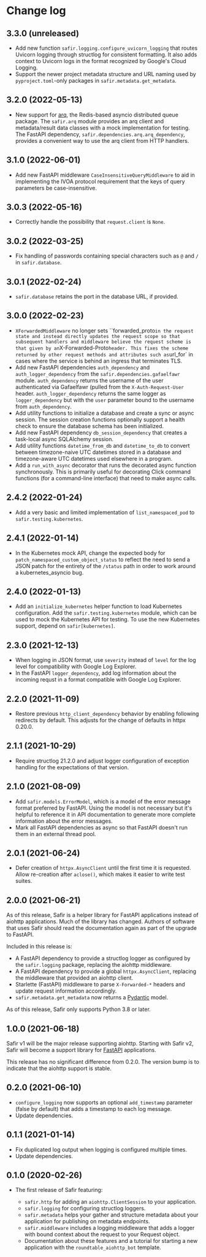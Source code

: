 # Change log

<!--
Headline template:
X.Y.Z (YYYY-MM-DD)
-->

## 3.3.0 (unreleased)

- Add new function `safir.logging.configure_uvicorn_logging` that routes Uvicorn logging through structlog for consistent formatting.
  It also adds context to Uvicorn logs in the format recognized by Google's Cloud Logging.
- Support the newer project metadata structure and URL naming used by `pyproject.toml`-only packages in `safir.metadata.get_metadata`.

## 3.2.0 (2022-05-13)

- New support for [arq](https://arq-docs.helpmanual.io), the Redis-based asyncio distributed queue package.
  The `safir.arq` module provides an arq client and metadata/result data classes with a mock implementation for testing.
  The FastAPI dependency, `safir.dependencies.arq.arq_dependency`, provides a convenient way to use the arq client from HTTP handlers.

## 3.1.0 (2022-06-01)

- Add new FastAPI middleware `CaseInsensitiveQueryMiddleware` to aid in implementing the IVOA protocol requirement that the keys of query parameters be case-insensitive.

## 3.0.3 (2022-05-16)

- Correctly handle the possibility that `request.client` is `None`.

## 3.0.2 (2022-03-25)

- Fix handling of passwords containing special characters such as `@` and `/` in `safir.database`.

## 3.0.1 (2022-02-24)

- `safir.database` retains the port in the database URL, if provided.

## 3.0.0 (2022-02-23)

- `XForwardedMiddleware` no longer sets ``forwarded_proto` in the request state and instead directly updates the request scope so that subsequent handlers and middleware believe the request scheme is that given by an `X-Forwarded-Proto` header.
  This fixes the scheme returned by other request methods and attributes such as `url_for` in cases where the service is behind an ingress that terminates TLS.
- Add new FastAPI dependencies `auth_dependency` and `auth_logger_dependency` from the `safir.dependencies.gafaelfawr` module.
  `auth_dependency` returns the username of the user authenticated via Gafaelfawr (pulled from the `X-Auth-Request-User` header.
  `auth_logger_dependency` returns the same logger as `logger_dependency` but with the `user` parameter bound to the username from `auth_dependency`.
- Add utility functions to initialize a database and create a sync or async session.
  The session creation functions optionally support a health check to ensure the database schema has been initialized.
- Add new FastAPI dependency `db_session_dependency` that creates a task-local async SQLAlchemy session.
- Add utility functions `datetime_from_db` and `datetime_to_db` to convert between timezone-naive UTC datetimes stored in a database and timezone-aware UTC datetimes used elsewhere in a program.
- Add a `run_with_async` decorator that runs the decorated async function synchronously.
  This is primarily useful for decorating Click command functions (for a command-line interface) that need to make async calls.

## 2.4.2 (2022-01-24)

- Add a very basic and limited implementation of `list_namespaced_pod` to `safir.testing.kubernetes`.

## 2.4.1 (2022-01-14)

- In the Kubernetes mock API, change the expected body for `patch_namespaced_custom_object_status` to reflect the need to send a JSON patch for the entirety of the `/status` path in order to work around a kubernetes_asyncio bug.

## 2.4.0 (2022-01-13)

- Add an `initialize_kubernetes` helper function to load Kubernetes configuration.
  Add the `safir.testing.kubernetes` module, which can be used to mock the Kubernetes API for testing.
  To use the new Kubernetes support, depend on `safir[kubernetes]`.

## 2.3.0 (2021-12-13)

- When logging in JSON format, use `severity` instead of `level` for the log level for compatibility with Google Log Explorer.
- In the FastAPI `logger_dependency`, add log information about the incoming requst in a format compatible with Google Log Explorer.

## 2.2.0 (2021-11-09)

- Restore previous `http_client_dependency` behavior by enabling following redirects by default.
  This adjusts for the change of defaults in httpx 0.20.0.

## 2.1.1 (2021-10-29)

- Require structlog 21.2.0 and adjust logger configuration of exception handling for the expectations of that version.

## 2.1.0 (2021-08-09)

- Add `safir.models.ErrorModel`, which is a model of the error message format preferred by FastAPI.
  Using the model is not necessary but it's helpful to reference it in API documentation to generate more complete information about the error messages.
- Mark all FastAPI dependencies as async so that FastAPI doesn't run them in an external thread pool.

## 2.0.1 (2021-06-24)

- Defer creation of `httpx.AsyncClient` until the first time it is requested.
  Allow re-creation after `aclose()`, which makes it easier to write test suites.

## 2.0.0 (2021-06-21)

As of this release, Safir is a helper library for FastAPI applications instead of aiohttp applications.
Much of the library has changed.
Authors of software that uses Safir should read the documentation again as part of the upgrade to FastAPI.

Included in this release is:

- A FastAPI dependency to provide a structlog logger as configured by the `safir.logging` package, replacing the aiohttp middleware.
- A FastAPI dependency to provide a global `httpx.AsyncClient`, replacing the middleware that provided an aiohttp client.
- Starlette (FastAPI) middleware to parse `X-Forwarded-*` headers and update request information accordingly.
- `safir.metadata.get_metadata` now returns a [Pydantic](https://pydantic-docs.helpmanual.io/) model.

As of this release, Safir only supports Python 3.8 or later.

## 1.0.0 (2021-06-18)

Safir v1 will be the major release supporting aiohttp.
Starting with Safir v2, Safir will become a support library for [FastAPI](https://fastapi.tiangolo.com/) applications.

This release has no significant difference from 0.2.0.
The version bump is to indicate that the aiohttp support is stable.

## 0.2.0 (2021-06-10)

- `configure_logging` now supports an optional `add_timestamp` parameter (false by default) that adds a timestamp to each log message.
- Update dependencies.

## 0.1.1 (2021-01-14)

- Fix duplicated log output when logging is configured multiple times.
- Update dependencies.

## 0.1.0 (2020-02-26)

- The first release of Safir featuring:
  
  - `safir.http` for adding an `aiohttp.ClientSession` to your application.
  - `safir.logging` for configuring structlog loggers.
  - `safir.metadata` helps your gather and structure metadata about your application for publishing on metadata endpoints.
  - `safir.middleware` includes a logging middleware that adds a logger with bound context about the request to your Request object.
  - Documentation about these features and a tutorial for starting a new application with the `roundtable_aiohttp_bot` template.

